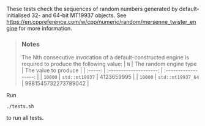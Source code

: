 These tests check the sequences of random numbers generated by default-initialised 32- and 64-bit MT19937 objects. See
https://en.cppreference.com/w/cpp/numeric/random/mersenne_twister_engine for more information.

> ### Notes
> The Nth consecutive invocation of a default-constructed engine is required to produce the following value:
> | `N`     | The random engine type | The value to produce |
> | :-----: | :--------------------: | :------------------: |
> | `10000` | `std::mt19937`         | 4123659995           |
> | `10000` | `std::mt19937_64`      | 9981545732273789042  |

Run
```
./tests.sh
```
to run all tests.
